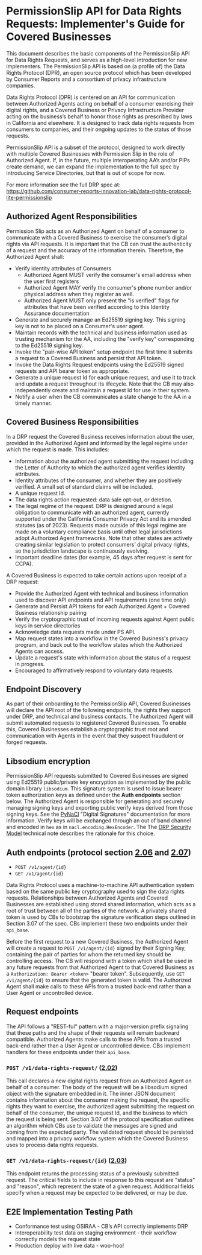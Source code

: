 # PermissionSlip API for Data Rights Requests: Implementer's Guide for Covered Businesses


This document describes the basic components of the PermissionSlip API for Data Rights Requests, and serves as a high-level introduction for new implementers.  The PermissionSlip API is based on (a profile of) the Data Rights Protocol (DPR), an open source protocol which has been developed by Consumer Reports and a consortium of privacy infrastructure companies.

Data Rights Protocol (DPR) is centered on an API for communication between Authorized Agents acting on behalf of a consumer exercising their digital rights, and a Covered Business or Privacy Infrastructure Provider acting on the business’s behalf to honor those rights as prescribed by laws in California and elsewhere.  It is designed to track data rights requests from consumers to companies, and their ongoing updates to the status of those requests.

PermissionSlip API is a subset of the protocol, designed to work directly with multiple Covered Businesses with Permission Slip in the role of Authorized Agent.  If, in the future, multiple interoperating AA’s and/or PIPs create demand, we can expand the implementation to the full spec by introducing Service Directories, but that is out of scope for now.

For more information see the full DRP spec at: https://github.com/consumer-reports-innovation-lab/data-rights-protocol-lite-permissionslip


## Authorized Agent Responsibilities

Permission Slip acts as an Authorized Agent on behalf of a consumer to communicate with a Covered Business to exercise the consumer’s digital rights via API requests.  It is important that the CB can trust the authenticity of a request and the accuracy of the information therein.  Therefore, the Authorized Agent shall:

-   Verify identity attributes of Consumers
    -   Authorized Agent MUST verify the consumer's email address when the user first registers
    -   Authorized Agent MAY verify the consumer's phone number and/or physical address when they register as well.
    -   Authorized Agent MUST only present the "is verified" flags for attributes that have been verified according to this Identity Assurance documentation
-   Generate and securely manage an Ed25519 signing key. This signing key is not to be placed on a Consumer's user agent.
-   Maintain records with the technical and business information used as trusting mechanism for the AA, including the "verify key" corresponding to the Ed25519 signing key.
-   Invoke the "pair-wise API token" setup endpoint the first time it submits a request to a Covered Business and persist that API token.
-   Invoke the Data Rights Request endpoints using the Ed25519 signed requests and API bearer token as appropriate.
-   Generate a unique request Id for each unique request, and use it to track and update a request throughout its lifecycle.  Note that the CB may also independently create and maintain a request Id for use in their system.
-   Notify a user when the CB communicates a state change to the AA in a timely manner.


## Covered Business Responsibilities

In a DRP request the Covered Business receives information about the user, provided in the Authorized Agent and informed by the legal regime under which the request is made. This includes:

-   Information about the authorized agent submitting the request including the Letter of Authority to which the authorized agent verifies identity attributes.
-   Identity attributes of the consumer, and whether they are positively verified. A small set of standard claims will be included.
-   A unique request Id.
-   The data rights action requested: data sale opt-out, or deletion.
-   The legal regime of the request. DRP is designed around a legal obligation to communicate with an authorized agent, currently supported under the California Consumer Privacy Act and its amended statutes (as of 2023). Requests made outside of this legal regime are made on a voluntary compliance basis until other legal jurisdictions adopt Authorized Agent frameworks.  Note that other states are actively creating similar legislation to protect consumers’ digital privacy rights, so the jurisdiction landscape is continuously evolving.
-   Important deadline dates (for example, 45 days after request is sent for CCPA).

A Covered Business is expected to take certain actions upon receipt of a DRP request:

-   Provide the Authorized Agent with technical and business information used to discover API endpoints and API requirements (one time only)
-   Generate and Persist API tokens for each Authorized Agent + Covered Business relationship pairing
-   Verify the cryptographic trust of incoming requests against Agent public keys in service directories
-   Acknowledge data requests made under PS API.
-   Map request states into a workflow in the Covered Business's privacy program, and back out to the workflow states which the Authorized Agents can access.
-   Update a request's state with information about the status of a request in progress.
-   Encouraged to affirmatively respond to voluntary data requests.


## Endpoint Discovery

As part of their onboarding to the PermissionSlip API, Covered Businesses will declare the API root of the following endpoints, the rights they support under DRP, and technical and business contacts. The Authorized Agent will submit automated requests to registered Covered Businesses. To enable this, Covered Businesses establish a cryptographic trust root and communication with Agents in the event that they suspect fraudulent or forged requests.


## Libsodium encryption

PermissionSlip API requests submitted to Covered Businesses are signed using Ed25519 public/private key encryption as implemented by the public domain library `libsodium`. This signature system is used to issue bearer token authorization keys as defined under the **Auth endpoints** section below. The Authorized Agent is responsible for generating and securely managing signing keys and exporting public verify keys derived from those signing keys. See the [PyNaCl](https://pynacl.readthedocs.io/en/latest/signing/) "Digital Signatures" documentation for more information. Verify keys will be exchanged through an out of band channel and encoded in `hex` as in `nacl.encoding.HexEncoder`. The The [DRP Security
Model](https://raw.githubusercontent.com/consumer-reports-digital-lab/data-rights-protocol/main/files/DRP_security_model.pdf) technical note describes the rationale for this choice.


## Auth endpoints (protocol section [2.06](https://github.com/consumer-reports-digital-lab/data-rights-protocol/blob/main/data-rights-protocol.md#206-post-v1agentagent-id-pair-wise-key-setup-endpoint) and [2.07](https://github.com/consumer-reports-digital-lab/data-rights-protocol/blob/main/data-rights-protocol.md#207-get-v1agentagent-id-agent-information-endpoint))

-   `POST /v1/agent/{id}`
-   `GET /v1/agent/{id}`

Data Rights Protocol uses a machine-to-machine API authentication system based on the same public key cryptography used to sign the data rights requests. Relationships between Authorized Agents and Covered Businesses are established using stored shared information, which acts as a root of trust between all of the parties of the network. A privately shared token is used by CBs to bootstrap the signature verification steps outlined in Section 3.07 of the spec. CBs implement these two endpoints under their `api_base`.

Before the first request to a new Covered Business, the Authorized Agent will create a request to `POST
/v1/agent/{id}` signed by their Signing Key, containing the pair of parties for whom the returned key should be controlling access. The CB will respond with a token which shall be used in any future requests from that Authorized Agent to that Covered Business as a `Authorization: Bearer <token>` "bearer token".  Subsequently, use `GET /v1/agent/{id}` to ensure that the generated token is valid. The Authorized Agent shall make calls to these APIs from a trusted back-end rather than a User Agent or uncontrolled device.


## Request endpoints

The API follows a "REST-ful" pattern with a major-version prefix signaling that these paths and the shape of their requests will remain backward compatible. Authorized Agents make calls to these APIs from a trusted back-end rather than a User Agent or uncontrolled device. CBs implement handlers for these endpoints under their `api_base`.

### `POST /v1/data-rights-request/` ([2.02](https://github.com/consumer-reports-digital-lab/data-rights-protocol/blob/main/data-rights-protocol.md#202-post-v1data-right-request-data-rights-exercise-endpoint))

This call declares a new digital rights request from an Authorized Agent on behalf of a consumer. The body of the request will be a libsodium signed object with the signature embedded in it. The inner JSON document contains information about the consumer making the request, the specific rights they want to exercise, the authorized agent submitting the request on behalf of the consumer, the unique request Id, and the business to which the request is being sent. Section 3.07 of the protocol specification outlines an algorithm which CBs use to validate the messages are signed and coming from the expected party. The validated request should be persisted and mapped into a privacy workflow system which the Covered Business uses to process data rights requests.

### `GET /v1/data-rights-request/{id}` ([2.03](https://github.com/consumer-reports-digital-lab/data-rights-protocol/blob/main/data-rights-protocol.md#203-get-v1data-rights-requestrequest_id-data-rights-status-endpoint))

This endpoint returns the processing status of a previously submitted request. The critical fields to include in response to this request are "status" and "reason", which represent the state of a given request.  Additional fields specify when a request may be expected to be delivered, or may be due.


## E2E Implementation Testing Path

-   Conformance test using OSIRAA - CB’s API correctly implements DRP
-   Interoperability test data on staging environment - their workflow correctly models the request state
-   Production deploy with live data - woo-hoo!

